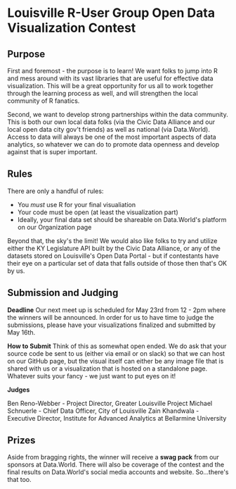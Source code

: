 Louisville R-User Group Open Data Visualization Contest
===

## Purpose

First and foremost - the purpose is to learn! We want folks to jump into R and mess around with its vast libraries that are useful for effective data visualization. This will be a great opportunity for us all to work together through the learning process as well, and will strengthen the local community of R fanatics.

Second, we want to develop strong partnerships within the data community. This is both our own local data folks (via the Civic Data Alliance and our local open data city gov't friends) as well as national (via Data.World). Access to data will always be one of the most important aspects of data analytics, so whatever we can do to promote data openness and develop against that is super important.

## Rules

There are only a handful of rules:

- You *must* use R for your final visualiation
- Your code must be open (at least the visualization part)
- Ideally, your final data set should be shareable on Data.World's platform on our Organization page

Beyond that, the sky's the limit! We would also like folks to try and utilize either the KY Legislature API built by the Civic Data Alliance, or any of the datasets stored on Louisville's Open Data Portal - but if contestants have their eye on a particular set of data that falls outside of those then that's OK by us.

## Submission and Judging

**Deadline**
Our next meet up is scheduled for May 23rd from 12 - 2pm where the winners will be announced. In order for us to have time to judge the submissions, please have your visualizations finalized and submitted by May 16th.

**How to Submit**
Think of this as somewhat open ended. We do ask that your source code be sent to us (either via email or on slack) so that we can host on our GitHub page, but the visual itself can either be any image file that is shared with us or a visualization that is hosted on a standalone page. Whatever suits your fancy - we just want to put eyes on it!

**Judges**

Ben Reno-Webber - Project Director, Greater Louisville Project
Michael Schnuerle - Chief Data Officer, City of Louisville
Zain Khandwala - Executive Director, Institute for Advanced Analytics at Bellarmine University

## Prizes

Aside from bragging rights, the winner will receive a **swag pack** from our sponsors at Data.World. There will also be coverage of the contest and the final results on Data.World's social media accounts and website. So...there's that too.
